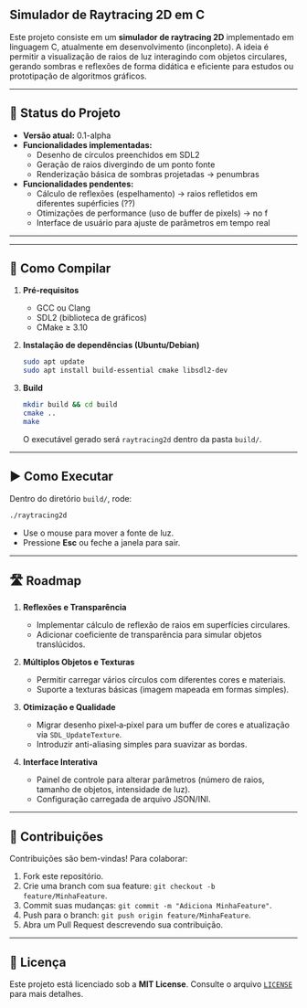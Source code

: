 ## Simulador de Raytracing 2D em C

Este projeto consiste em um **simulador de raytracing 2D** implementado em linguagem C, atualmente em desenvolvimento (inconpleto). A ideia é permitir a visualização de raios de luz interagindo com objetos circulares, gerando sombras e reflexões de forma didática e eficiente para estudos ou prototipação de algoritmos gráficos.

---

## 📝 Status do Projeto

- **Versão atual:** 0.1-alpha  
- **Funcionalidades implementadas:**  
  - Desenho de círculos preenchidos em SDL2  
  - Geração de raios divergindo de um ponto fonte  
  - Renderização básica de sombras projetadas -> penumbras  
- **Funcionalidades pendentes:**  
  - Cálculo de reflexões (espelhamento) -> raios refletidos em diferentes supérficies (??)
  - Otimizações de performance (uso de buffer de pixels) -> no f
  - Interface de usuário para ajuste de parâmetros em tempo real  

---

---
## 🚀 Como Compilar

1. **Pré-requisitos**  
   - GCC ou Clang  
   - SDL2 (biblioteca de gráficos)  
   - CMake ≥ 3.10  

2. **Instalação de dependências (Ubuntu/Debian)**  
   ```bash
   sudo apt update
   sudo apt install build-essential cmake libsdl2-dev
   ```

3. **Build**  
   ```bash
   mkdir build && cd build
   cmake ..
   make
   ```

   O executável gerado será `raytracing2d` dentro da pasta `build/`.

---

## ▶️ Como Executar

Dentro do diretório `build/`, rode:

```bash
./raytracing2d
```

- Use o mouse para mover a fonte de luz.  
- Pressione **Esc** ou feche a janela para sair.

---

## 🛣️ Roadmap

1. **Reflexões e Transparência**  
   - Implementar cálculo de reflexão de raios em superfícies circulares.  
   - Adicionar coeficiente de transparência para simular objetos translúcidos.

2. **Múltiplos Objetos e Texturas**  
   - Permitir carregar vários círculos com diferentes cores e materiais.  
   - Suporte a texturas básicas (imagem mapeada em formas simples).

3. **Otimização e Qualidade**  
   - Migrar desenho pixel‐a‐pixel para um buffer de cores e atualização via `SDL_UpdateTexture`.  
   - Introduzir anti-aliasing simples para suavizar as bordas.

4. **Interface Interativa**  
   - Painel de controle para alterar parâmetros (número de raios, tamanho de objetos, intensidade de luz).  
   - Configuração carregada de arquivo JSON/INI.

---

## 🤝 Contribuições

Contribuições são bem-vindas! Para colaborar:

1. Fork este repositório.  
2. Crie uma branch com sua feature: `git checkout -b feature/MinhaFeature`.  
3. Commit suas mudanças: `git commit -m "Adiciona MinhaFeature"`.  
4. Push para o branch: `git push origin feature/MinhaFeature`.  
5. Abra um Pull Request descrevendo sua contribuição.

---

## 📄 Licença

Este projeto está licenciado sob a **MIT License**. Consulte o arquivo [`LICENSE`](./LICENSE) para mais detalhes.
